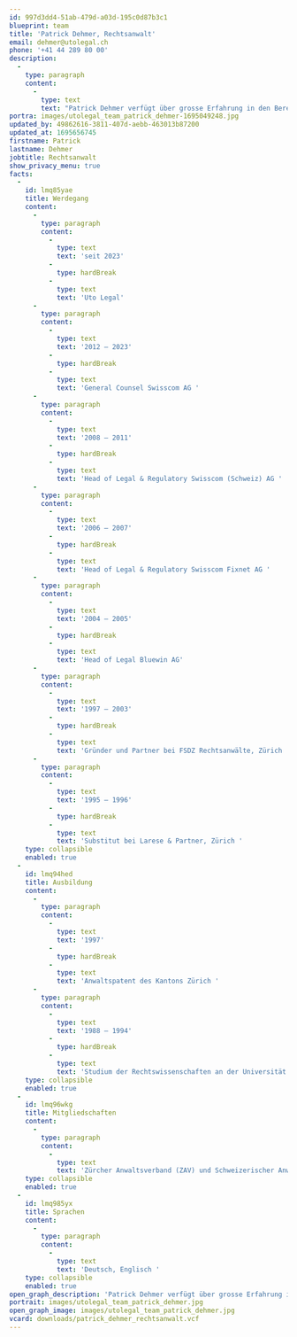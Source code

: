 ```yaml
---
id: 997d3dd4-51ab-479d-a03d-195c0d87b3c1
blueprint: team
title: 'Patrick Dehmer, Rechtsanwalt'
email: dehmer@utolegal.ch
phone: '+41 44 289 80 00'
description:
  -
    type: paragraph
    content:
      -
        type: text
        text: "Patrick Dehmer verfügt über grosse Erfahrung in den Bereichen Telekommunikation, Medien, Unterhaltungs- und Informationstechnologie. Er berät seine Klienten in Fragen des Immaterialgüterrechts (Musik, Film, Marken), Gesellschafts-, Vertrags- und Wettbewerbsrechts. Aufgrund seiner langjährigen Tätigkeit als Rechtsdienstleiter berät und unterstützt er Unternehmen und Organisationen auch beim Aufbau, bei der Weiterentwicklung und der Transformation von Rechtsdiensten.\_"
portra: images/utolegal_team_patrick_dehmer-1695049248.jpg
updated_by: 49862616-3811-407d-aebb-463013b87200
updated_at: 1695656745
firstname: Patrick
lastname: Dehmer
jobtitle: Rechtsanwalt
show_privacy_menu: true
facts:
  -
    id: lmq85yae
    title: Werdegang
    content:
      -
        type: paragraph
        content:
          -
            type: text
            text: 'seit 2023'
          -
            type: hardBreak
          -
            type: text
            text: 'Uto Legal'
      -
        type: paragraph
        content:
          -
            type: text
            text: '2012 – 2023'
          -
            type: hardBreak
          -
            type: text
            text: 'General Counsel Swisscom AG '
      -
        type: paragraph
        content:
          -
            type: text
            text: '2008 – 2011'
          -
            type: hardBreak
          -
            type: text
            text: 'Head of Legal & Regulatory Swisscom (Schweiz) AG '
      -
        type: paragraph
        content:
          -
            type: text
            text: '2006 – 2007'
          -
            type: hardBreak
          -
            type: text
            text: 'Head of Legal & Regulatory Swisscom Fixnet AG '
      -
        type: paragraph
        content:
          -
            type: text
            text: '2004 – 2005'
          -
            type: hardBreak
          -
            type: text
            text: 'Head of Legal Bluewin AG'
      -
        type: paragraph
        content:
          -
            type: text
            text: '1997 – 2003'
          -
            type: hardBreak
          -
            type: text
            text: 'Gründer und Partner bei FSDZ Rechtsanwälte, Zürich '
      -
        type: paragraph
        content:
          -
            type: text
            text: '1995 – 1996'
          -
            type: hardBreak
          -
            type: text
            text: 'Substitut bei Larese & Partner, Zürich '
    type: collapsible
    enabled: true
  -
    id: lmq94hed
    title: Ausbildung
    content:
      -
        type: paragraph
        content:
          -
            type: text
            text: '1997'
          -
            type: hardBreak
          -
            type: text
            text: 'Anwaltspatent des Kantons Zürich '
      -
        type: paragraph
        content:
          -
            type: text
            text: '1988 – 1994'
          -
            type: hardBreak
          -
            type: text
            text: 'Studium der Rechtswissenschaften an der Universität Zürich, lic. iur. (magna cum laude) '
    type: collapsible
    enabled: true
  -
    id: lmq96wkg
    title: Mitgliedschaften
    content:
      -
        type: paragraph
        content:
          -
            type: text
            text: 'Zürcher Anwaltsverband (ZAV) und Schweizerischer Anwaltsverband (SAV)'
    type: collapsible
    enabled: true
  -
    id: lmq985yx
    title: Sprachen
    content:
      -
        type: paragraph
        content:
          -
            type: text
            text: 'Deutsch, Englisch '
    type: collapsible
    enabled: true
open_graph_description: 'Patrick Dehmer verfügt über grosse Erfahrung in den Bereichen Telekommunikation, Medien, Unterhaltungs- und Informationstechnologie. Er berät seine Klienten in Fragen des Immaterialgüterrechts (Musik, Film, Marken), Gesellschafts-, Vertrags- und Wettbewerbsrechts. Aufgrund seiner langjährigen Tätigkeit als Rechtsdienstleiter berät und unterstützt er Unternehmen und Organisationen auch beim Aufbau, bei der Weiterentwicklung und der Transformation von Rechtsdiensten.'
portrait: images/utolegal_team_patrick_dehmer.jpg
open_graph_image: images/utolegal_team_patrick_dehmer.jpg
vcard: downloads/patrick_dehmer_rechtsanwalt.vcf
---
```

